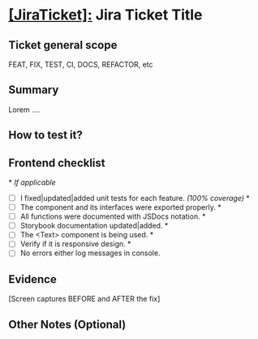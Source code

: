 # [[JiraTicket]:](#) Jira Ticket Title

## **Ticket general scope**

FEAT, FIX, TEST, CI, DOCS, REFACTOR, etc

## **Summary**

Lorem ....

## **How to test it?**

## **Frontend checklist**

\* _If applicable_

- [ ] I fixed|updated|added unit tests for each feature. _(100% coverage)_ \*
- [ ] The component and its interfaces were exported properly. \*
- [ ] All functions were documented with JSDocs notation. \*
- [ ] Storybook documentation updated|added. \*
- [ ] The \<Text> component is being used. \*
- [ ] Verify if it is responsive design. \*
- [ ] No errors either log messages in console.

## **Evidence**

[Screen captures BEFORE and AFTER the fix]

## **Other Notes** (Optional)
